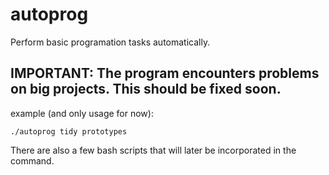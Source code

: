 # autoprog
Perform basic programation tasks automatically.

## IMPORTANT: The program encounters problems on big projects. This should be fixed soon.

example (and only usage for now):
```
./autoprog tidy prototypes
```

There are also a few bash scripts that will later be incorporated in the command.

